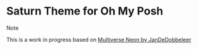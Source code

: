 # Saturn Theme for Oh My Posh

> [!NOTE]  
> This is a work in progress based on [Multiverse Neon by JanDeDobbeleer](https://github.com/JanDeDobbeleer/oh-my-posh/blob/main/themes/multiverse-neon.omp.json)
